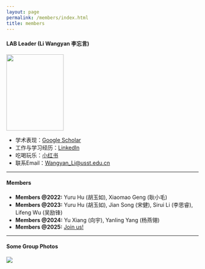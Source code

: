 ```yaml
---
layout: page
permalink: /members/index.html
title: members
---
```


#### LAB Leader (Li Wangyan 李忘言)

<img src="https://usst-lilab.github.io/Wangyanli.png" class="floatpic" width="150" height="200">

- 学术表现：[Google Scholar](https://scholar.google.com/citations?user=UemwIpIAAAAJ)
- 工作与学习经历：[LinkedIn](https://www.linkedin.com/in/wangyan-li-69794692/?utm_source=share&utm_campaign=share_via&utm_content=profile&utm_medium=ios_app)
- 吃喝玩乐：[小红书](https://www.xiaohongshu.com/user/profile/5fefb40a0000000001005894?xhsshare=WeixinSession&appuid=5fefb40a0000000001005894&apptime=1713936430)
- 联系Email：<a href="mailto:Wangyan_Li@usst.edu.cn">Wangyan_Li@usst.edu.cn</a>

---

#### Members

- **Members @2022:** Yuru Hu (胡玉如), Xiaomao Geng (耿小毛)
- **Members @2023:** Yuru Hu (胡玉如), Jian Song (宋健), Sirui Li (李思睿), Lifeng Wu (吴励锋)
- **Members @2024:** Yu Xiang (向宇), Yanling Yang (杨燕翎)
- **Members @2025:** [Join us!](https://lxy.usst.edu.cn/2022/0107/c2208a263867/page.htm)<br>

---

#### Some Group Photos

<div class="center">
<img src="https://usst-lilab.github.io/images/teams/1.jpg">
</div>


<br>
